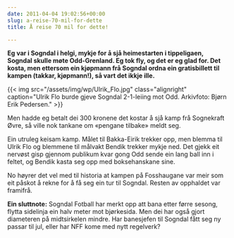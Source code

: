 ```yaml
---
date: 2011-04-04 19:02:56+00:00
slug: a-reise-70-mil-for-dette
title: Å reise 70 mil for dette!

---
```


**Eg var i Sogndal i helgi, mykje for å sjå heimestarten i tippeligaen, Sogndal skulle møte Odd-Grenland. Eg tok fly, og det er eg glad for. Det kosta, men ettersom ein kjøpmann frå Sogndal ordna ein gratisbillett til kampen (takkar, kjøpmann!), så vart det ikkje ille.**

{{< img src="/assets/img/wp/Ulrik_Flo.jpg" class="alignright" caption="Ulrik Flo burde gjeve Sogndal 2-1-leiing mot Odd. Arkivfoto: Bjørn Erik Pedersen." >}}

<!--more-->

Men hadde eg betalt dei 300 kronene det kostar å sjå kamp frå Sognekraft Øvre, så ville nok tankane om «pengane tilbake» meldt seg.

Ein utruleg keisam kamp. Målet til Bakka-Eirik trekker opp, men blemma til Ulrik Flo og blemmene til målvakt Bendik trekker mykje ned. Det gjekk eit nervøst gisp gjennom publikum kvar gong Odd sende ein lang ball inn i feltet, og Bendik kasta seg opp med boksehanskane sine.

No høyrer det vel med til historia at kampen på Fosshaugane var meir som eit påskot å rekne for å få seg ein tur til Sogndal. Resten av opphaldet var framifrå.

**Ein sluttnote:** Sogndal Fotball har merkt opp att bana etter førre sesong, flytta sidelinja ein halv meter mot bjørkesida. Men dei har også gjort diameteren på midtsirkelen mindre. Har banesjefen til Sogndal fått seg ny passar til jul, eller har NFF kome med nytt regelverk?
